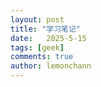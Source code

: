 ```yaml
---
layout: post
title: "学习笔记"
date:   2025-5-15
tags: [geek]
comments: true
author: lemonchann
---
```

